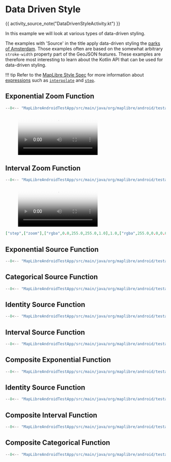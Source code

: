 # Data Driven Style

{{ activity_source_note("DataDrivenStyleActivity.kt") }}

In this example we will look at various types of data-driven styling.

The examples with 'Source' in the title apply data-driven styling the [parks of Amsterdam](https://github.com/maplibre/maplibre-native/blob/main/platform/android/MapLibreAndroidTestApp/src/main/res/raw/amsterdam.geojson). Those examples often are based on the somewhat arbitrary `stroke-width` property part of the GeoJSON features. These examples are therefore most interesting to learn about the Kotlin API that can be used for data-driven styling. 

!!! tip
    Refer to the [MapLibre Style Spec](https://maplibre.org/maplibre-style-spec/) for more information about [expressions](https://maplibre.org/maplibre-style-spec/expressions/) such as [`interpolate`](https://maplibre.org/maplibre-style-spec/expressions/#interpolate) and [`step`](https://maplibre.org/maplibre-style-spec/expressions/#step).


## Exponential Zoom Function

```kotlin
--8<-- "MapLibreAndroidTestApp/src/main/java/org/maplibre/android/testapp/activity/style/DataDrivenStyleActivity.kt:addExponentialZoomFunction"
```

<figure markdown="span">
  <video controls width="250" poster="{{ s3_url("exponential_zoom_function_thumbnail.jpg") }}" >
    <source src="{{ s3_url("exponential_zoom_function.mp4") }}" />
  </video>
</figure>


## Interval Zoom Function

```kotlin
--8<-- "MapLibreAndroidTestApp/src/main/java/org/maplibre/android/testapp/activity/style/DataDrivenStyleActivity.kt:addIntervalZoomFunction"
```

<figure markdown="span">
  <video controls width="250" poster="{{ s3_url("interval_zoom_function_thumbnail.jpg") }}" >
    <source src="{{ s3_url("interval_zoom_function.mp4") }}" />
  </video>
</figure>

```json title="Equivalent JSON"
["step",["zoom"],["rgba",0.0,255.0,255.0,1.0],1.0,["rgba",255.0,0.0,0.0,1.0],5.0,["rgba",0.0,0.0,255.0,1.0],10.0,["rgba",0.0,255.0,0.0,1.0]]
```

## Exponential Source Function

```kotlin
--8<-- "MapLibreAndroidTestApp/src/main/java/org/maplibre/android/testapp/activity/style/DataDrivenStyleActivity.kt:addExponentialSourceFunction"
```

## Categorical Source Function

```kotlin
--8<-- "MapLibreAndroidTestApp/src/main/java/org/maplibre/android/testapp/activity/style/DataDrivenStyleActivity.kt:addCategoricalSourceFunction"
```

## Identity Source Function

```kotlin
--8<-- "MapLibreAndroidTestApp/src/main/java/org/maplibre/android/testapp/activity/style/DataDrivenStyleActivity.kt:addIdentitySourceFunction"
```

## Interval Source Function

```kotlin
--8<-- "MapLibreAndroidTestApp/src/main/java/org/maplibre/android/testapp/activity/style/DataDrivenStyleActivity.kt:addIntervalSourceFunction"
```

## Composite Exponential Function

```kotlin
--8<-- "MapLibreAndroidTestApp/src/main/java/org/maplibre/android/testapp/activity/style/DataDrivenStyleActivity.kt:addCompositeExponentialFunction"
```

## Identity Source Function

```kotlin
--8<-- "MapLibreAndroidTestApp/src/main/java/org/maplibre/android/testapp/activity/style/DataDrivenStyleActivity.kt:addIdentitySourceFunction"
```

## Composite Interval Function

```kotlin
--8<-- "MapLibreAndroidTestApp/src/main/java/org/maplibre/android/testapp/activity/style/DataDrivenStyleActivity.kt:addCompositeIntervalFunction"
```

## Composite Categorical Function

```kotlin
--8<-- "MapLibreAndroidTestApp/src/main/java/org/maplibre/android/testapp/activity/style/DataDrivenStyleActivity.kt:addCompositeCategoricalFunction"
```

